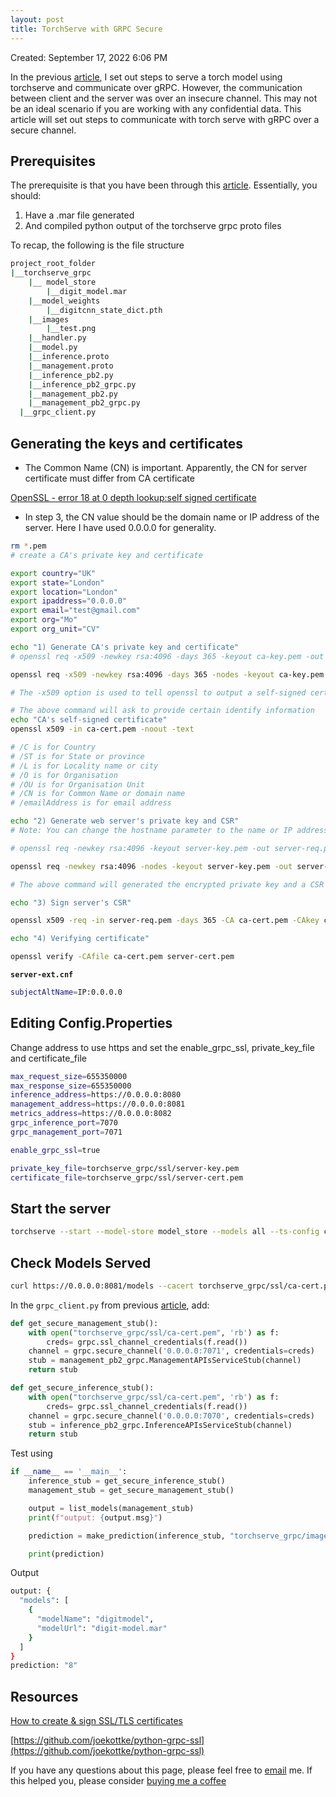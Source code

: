 ```yaml
---
layout: post
title: TorchServe with GRPC Secure
---
```


Created: September 17, 2022 6:06 PM

In the previous [article](https://iammohitm.github.io/TorchServe-with-gRPC/), I set out steps to serve a torch model using torchserve and communicate over gRPC. However, the communication between client and the server was over an insecure channel. This may not be an ideal scenario if you are working with any confidential data. This article will set out steps to communicate with torch serve with gRPC over a secure channel.

## Prerequisites

The prerequisite is that you have been through this [article](https://iammohitm.github.io/TorchServe-with-gRPC/). Essentially, you should:

1. Have a .mar file generated
2. And compiled python output of the torchserve grpc proto files

To recap, the following is the file structure

```bash
project_root_folder
|__torchserve_grpc
	|__ model_store
		|__digit_model.mar
	|__model_weights
		|__digitcnn_state_dict.pth
	|__images
		|__test.png
	|__handler.py
	|__model.py
	|__inference.proto
	|__management.proto
	|__inference_pb2.py
	|__inference_pb2_grpc.py
	|__management_pb2.py
	|__management_pb2_grpc.py
  |__grpc_client.py
```

## Generating the keys and certificates

- The Common Name (CN) is important. Apparently, the CN for server certificate must differ from CA certificate

[OpenSSL - error 18 at 0 depth lookup:self signed certificate](https://stackoverflow.com/a/19738223/8727339)

- In step 3, the CN value should be the domain name or IP address of the server. Here I have used 0.0.0.0 for generality.

```bash
rm *.pem
# create a CA's private key and certificate

export country="UK"
export state="London"
export location="London"
export ipaddress="0.0.0.0"
export email="test@gmail.com"
export org="Mo"
export org_unit="CV"

echo "1) Generate CA's private key and certificate"
# openssl req -x509 -newkey rsa:4096 -days 365 -keyout ca-key.pem -out ca-cert.pem

openssl req -x509 -newkey rsa:4096 -days 365 -nodes -keyout ca-key.pem -out ca-cert.pem -subj "/C=${country}/ST=${state}/L=${location}/O=${org}/OU=${org_unit}/CN=random/emailAddress=${email}"

# The -x509 option is used to tell openssl to output a self-signed certificate instead of a certificate request. We need self signed because we are the CA. The private key is ca-key.pem and certificate is ca-cert.pem

# The above command will ask to provide certain identify information
echo "CA's self-signed certificate"
openssl x509 -in ca-cert.pem -noout -text

# /C is for Country
# /ST is for State or province
# /L is for Locality name or city
# /O is for Organisation
# /OU is for Organisation Unit
# /CN is for Common Name or domain name
# /emailAddress is for email address

echo "2) Generate web server's private key and CSR"
# Note: You can change the hostname parameter to the name or IP address of a server on your network, it just needs to match the server name that you connect to with the client.

# openssl req -newkey rsa:4096 -keyout server-key.pem -out server-req.pem

openssl req -newkey rsa:4096 -nodes -keyout server-key.pem -out server-req.pem -subj "/C=${country}/ST=${state}/L=${location}/O=${org}/OU=${org_unit}/CN=${ipaddress}/emailAddress=${email}"

# The above command will generated the encrypted private key and a CSR

echo "3) Sign server's CSR"

openssl x509 -req -in server-req.pem -days 365 -CA ca-cert.pem -CAkey ca-key.pem -CAcreateserial -out server-cert.pem -extfile server-ext.cnf

echo "4) Verifying certificate"

openssl verify -CAfile ca-cert.pem server-cert.pem
```

**`server-ext.cnf`**

```bash
subjectAltName=IP:0.0.0.0
```

## Editing Config.Properties

Change address to use https and set the enable_grpc_ssl, private_key_file and certificate_file

```bash
max_request_size=655350000
max_response_size=655350000
inference_address=https://0.0.0.0:8080
management_address=https://0.0.0.0:8081
metrics_address=https://0.0.0.0:8082
grpc_inference_port=7070
grpc_management_port=7071

enable_grpc_ssl=true

private_key_file=torchserve_grpc/ssl/server-key.pem
certificate_file=torchserve_grpc/ssl/server-cert.pem
```

## Start the server

```bash
torchserve --start --model-store model_store --models all --ts-config configs/config.properties
```

## Check Models Served

```bash
curl https://0.0.0.0:8081/models --cacert torchserve_grpc/ssl/ca-cert.pem
```

In the `grpc_client.py` from previous [article](https://www.notion.so/TorchServe-with-GRPC-04c5cf2339d141b188cfe8ec95866187), add:

```python
def get_secure_management_stub():
    with open("torchserve_grpc/ssl/ca-cert.pem", 'rb') as f:
        creds= grpc.ssl_channel_credentials(f.read())
    channel = grpc.secure_channel('0.0.0.0:7071', credentials=creds)
    stub = management_pb2_grpc.ManagementAPIsServiceStub(channel)
    return stub

def get_secure_inference_stub():
    with open("torchserve_grpc/ssl/ca-cert.pem", 'rb') as f:
        creds= grpc.ssl_channel_credentials(f.read())
    channel = grpc.secure_channel('0.0.0.0:7070', credentials=creds)
    stub = inference_pb2_grpc.InferenceAPIsServiceStub(channel)
    return stub

```

 

Test using

```python
if __name__ == '__main__':
    inference_stub = get_secure_inference_stub()
    management_stub = get_secure_management_stub()

    output = list_models(management_stub)
    print(f"output: {output.msg}")

    prediction = make_prediction(inference_stub, "torchserve_grpc/images/test.png")

    print(prediction)
```

Output

```bash
output: {
  "models": [
    {
      "modelName": "digitmodel",
      "modelUrl": "digit-model.mar"
    }
  ]
}
prediction: "8"
```

## Resources

[How to create & sign SSL/TLS certificates](https://dev.to/techschoolguru/how-to-create-sign-ssl-tls-certificates-2aai)

[https://github.com/joekottke/python-grpc-ssl](https://github.com/joekottke/python-grpc-ssl)

If you have any questions about this page, please feel free to [email](mailto:remotes.jackpot-0t@icloud.com) me. If this helped you, please consider [buying me a coffee](https://www.buymeacoffee.com/mohitmotwani)
